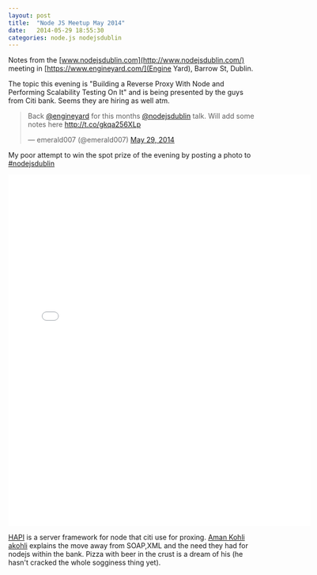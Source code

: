```yaml
---
layout: post
title:  "Node JS Meetup May 2014"
date:   2014-05-29 18:55:30
categories: node.js nodejsdublin
---
```


Notes from the [www.nodejsdublin.com](http://www.nodejsdublin.com/) meeting in [https://www.engineyard.com/](Engine Yard), Barrow St, Dublin.

The topic this evening is "Building a Reverse Proxy With Node and Performing Scalability Testing On It" and is being presented by the guys from Citi bank. Seems they are hiring as well atm.

<blockquote class="twitter-tweet" lang="en"><p>Back <a href="https://twitter.com/engineyard">@engineyard</a> for this months <a href="https://twitter.com/nodejsdublin">@nodejsdublin</a> talk. Will add some notes here <a href="http://t.co/gkqa256XLp">http://t.co/gkqa256XLp</a></p>&mdash; emerald007 (@emerald007) <a href="https://twitter.com/emerald007/statuses/472068100268228608">May 29, 2014</a></blockquote>
<script async src="//platform.twitter.com/widgets.js" charset="utf-8"></script>

My poor attempt to win the spot prize of the evening by posting a photo to [#nodejsdublin](https://twitter.com/hashtag/nodejsdublin?src=hash)

<iframe src="//instagram.com/p/olvCKiv8a8/embed/" width="612" height="710" frameborder="0" scrolling="no" allowtransparency="true"></iframe>

[HAPI](http://spumko.github.io/) is a server framework for node that citi use for proxing. [Aman Kohli](http://ie.linkedin.com/in/kohlia) [akohli](https://twitter.com/akohli) explains the move away from SOAP,XML and the need they had for nodejs within the bank. Pizza with beer in the crust is a dream of his (he hasn't cracked the whole sogginess thing yet).




